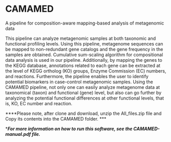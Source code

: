 # CAMAMED
A pipeline for composition-aware mapping-based analysis of metagenomic data

This pipeline can analyze metagenomic samples at both taxonomic ‎and functional profiling levels. Using this pipeline, metagenome sequences can be mapped to non-‎redundant gene catalogs and the gene frequency in the samples are obtained. Cumulative sum-scaling ‎algorithm for compositional data analysis is used in our pipeline. Additionally, by mapping the genes to the ‎KEGG database, annotations related to each gene can be extracted at the level of KEGG ortholog (KO) ‎groups, Enzyme Commission (EC) numbers, and reactions. Furthermore, the pipeline enables the user to ‎identify potential biomarkers in case-control metagenomic samples. Using the CAMAMED pipeline, not ‎only one can easily analyze metagenome data at taxonomical (taxon) and functional (gene) level, but also ‎can go further by analyzing the potential functional differences at other functional levels, that is, KO, EC ‎number and reaction.

****Please note, after clone and download, unzip the All_files.zip file and Copy its contents into the CAMAMED folder. ***

****For more information on how to run this software, see the CAMAMED-manual.pdf file.***

